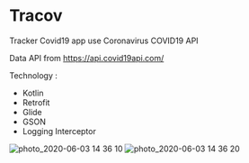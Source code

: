 # Tracov
Tracker Covid19 app use Coronavirus COVID19 API

Data API from https://api.covid19api.com/

Technology :
* Kotlin
* Retrofit
* Glide
* GSON
* Logging Interceptor

![photo_2020-06-03 14 36 10](https://user-images.githubusercontent.com/43008134/83609058-eba80500-a5a7-11ea-819d-a26018dce978.jpeg)
![photo_2020-06-03 14 36 20](https://user-images.githubusercontent.com/43008134/83609072-f06cb900-a5a7-11ea-82b4-b1657bd15cfa.jpeg)
